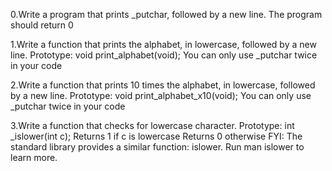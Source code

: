 0.Write a program that prints _putchar, followed by a new line.
          The program should return 0
	  
1.Write a function that prints the alphabet, in lowercase, followed by a new line.
          Prototype: void print_alphabet(void);
	  You can only use _putchar twice in your code

2.Write a function that prints 10 times the alphabet, in lowercase, followed by a new line.
	Prototype: void print_alphabet_x10(void);
	You can only use _putchar twice in your code

3.Write a function that checks for lowercase character.
 Prototype: int _islower(int c);
	   Returns 1 if c is lowercase
	   Returns 0 otherwise
	 FYI: The standard library provides a similar function: islower. Run man islower to learn more.
